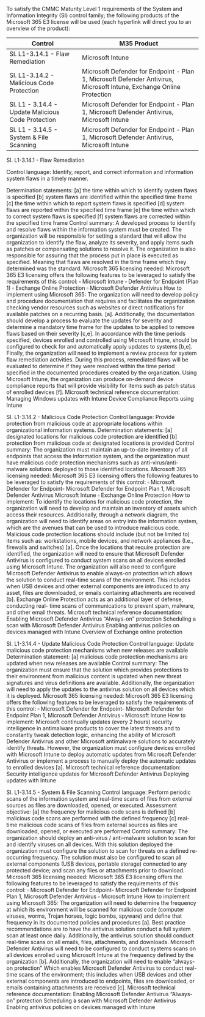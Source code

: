 To satisfy the CMMC Maturity Level 1 requirements of the System and Information Integrity (SI) control family; the following products of the Microsoft 365 E3 license will be used (each hyperlink will direct you to an overview of the product):

| Control | M35 Product | 
| -------- | ----------- | 
| SI. L1-3.14.1 - Flaw Remediation | Microsoft Intune |
| SI. L1-3.14.2 - Malicious Code Protection | Microsoft Defender for Endpoint - Plan 1, Microsoft Defender Antivirus, Microsoft Intune, Exchange Online Protection |
| SI. L1 - 3.14.4 - Update Malicious Code Protection | Microsoft Defender for Endpoint - Plan 1, Microsoft Defender Antivirus, Microsoft Intune | 
| SI. L1 - 3.14.5 - System & File Scanning | Microsoft Defender for Endpoint - Plan 1, Microsoft Defender Antivirus, Microsoft Intune | 

SI. L1-3.14.1 - Flaw Remediation 

Control language: Identify, report, and correct information and information system flaws in a timely manner. 

Determination statements: [a] the time within which to identify system flaws is specified [b] system flaws are identified within the specified time frame [c] the time within which to report system flaws is specified [d] system flaws are reported within the specified time frame [e] the time within which to correct system flaws is specified [f] system flaws are corrected within the specified time frame Control summary: A developed process to identify and resolve flaws within the information system must be created. The organization will be responsible for setting a standard that will allow the organization to identify the flaw, analyze its severity, and apply items such as patches or compensating solutions to resolve it. The organization is also responsible for assuring that the process put in place is executed as specified. Meaning that flaws are resolved in the time frame which they determined was the standard. Microsoft 365 licensing needed: Microsoft 365 E3 licensing offers the following features to be leveraged to satisfy the requirements of this control: ▫ Microsoft Intune ▫ Defender for Endpoint (Plan 1) ▫ Exchange Online Protection ▫ Microsoft Defender Antivirus How to implement using Microsoft 365: The organization will need to develop policy and procedure documentation that requires and facilitates the organization checking vendor resources such as websites or direct notifications for available patches on a recurring basis. [a]. Additionally, the documentation should develop a process to evaluate the updates for severity and determine a mandatory time frame for the updates to be applied to remove flaws based on their severity [c,e]. In accordance with the time periods specified, devices enrolled and controlled using Microsoft Intune, should be configured to check for and automatically apply updates to systems [b,e]. Finally, the organization will need to implement a review process for system flaw remediation activities. During this process, remediated flaws will be evaluated to determine if they were resolved within the time period specified in the documented procedures created by the organization. Using Microsoft Intune, the organization can produce on-demand device compliance reports that will provide visibility for items such as patch status of enrolled devices [f]. Microsoft technical reference documentation: Managing Windows updates with Intune Device Compliance Reports using Intune


SI. L1-3.14.2 - Malicious Code Protection Control language: Provide protection from malicious code at appropriate locations within organizational information systems. Determination statements: [a] designated locations for malicious code protection are identified [b] protection from malicious code at designated locations is provided Control summary: The organization must maintain an up-to-date inventory of all endpoints that access the information system, and the organization must have malicious code protection mechanisms such as anti-virus/anti-malware solutions deployed to those identified locations. Microsoft 365 licensing needed: Microsoft 365 E3 licensing offers the following features to be leveraged to satisfy the requirements of this control: ▫ Microsoft Defender for Endpoint- Microsoft Defender for Endpoint Plan 1, Microsoft Defender Antivirus Microsoft Intune ▫ Exchange Online Protection How to implement: To identify the locations for malicious code protection, the organization will need to develop and maintain an inventory of assets which access their resources. Additionally, through a network diagram, the organization will need to identify areas on entry into the information system, which are the avenues that can be used to introduce malicious code. Malicious code protection locations should include (but not be limited to) items such as: workstations, mobile devices, and network appliances (I.e., firewalls and switches) [a]. Once the locations that require protection are identified, the organization will need to ensure that Microsoft Defender Antivirus is configured to conduct system scans on all devices enrolled using Microsoft Intune. The organization will also need to configure Microsoft Defender Antivirus to enable always-on protection which allows the solution to conduct real-time scans of the environment. This includes when USB devices and other external components are introduced to any asset, files are downloaded, or emails containing attachments are received [b]. Exchange Online Protection acts as an additional layer of defense, conducting real- time scans of communications to prevent spam, malware, and other email threats. Microsoft technical reference documentation: Enabling Microsoft Defender Antivirus “Always-on” protection Scheduling a scan with Microsoft Defender Antivirus Enabling antivirus policies on devices managed with Intune Overview of Exchange online protection

SI. L1-3.14.4 - Update Malicious Code Protection Control language: Update malicious code protection mechanisms when new releases are available Determination statement: [a] malicious code protection mechanisms are updated when new releases are available Control summary: The organization must ensure that the solution which provides protections to their environment from malicious content is updated when new threat signatures and virus definitions are available. Additionally, the organization will need to apply the updates to the antivirus solution on all devices which it is deployed. Microsoft 365 licensing needed: Microsoft 365 E3 licensing offers the following features to be leveraged to satisfy the requirements of this control: ▫ Microsoft Defender for Endpoint- Microsoft Defender for Endpoint Plan 1, Microsoft Defender Antivirus ▫ Microsoft Intune How to implement: Microsoft continually updates (every 2 hours) security intelligence in antimalware products to cover the latest threats and to constantly tweak detection logic, enhancing the ability of Microsoft Defender Antivirus and other Microsoft antimalware solutions to accurately identify threats. However, the organization must configure devices enrolled with Microsoft Intune to deploy automatic updates from Microsoft Defender Antivirus or implement a process to manually deploy the automatic updates to enrolled devices [a]. Microsoft technical reference documentation: Security intelligence updates for Microsoft Defender Antivirus Deploying updates with Intune

SI. L1-3.14.5 - System & File Scanning Control language: Perform periodic scans of the information system and real-time scans of files from external sources as files are downloaded, opened, or executed. Assessment objective: [a] the frequency for malicious code scans is defined [b] malicious code scans are performed with the defined frequency [c] real-time malicious code scans of files from external sources as files are downloaded, opened, or executed are performed Control summary: The organization should deploy an anti-virus / anti-malware solution to scan for and identify viruses on all devices. With this solution deployed the organization must configure the solution to scan for threats on a defined re-occurring frequency. The solution must also be configured to scan all external components (USB devices, portable storage) connected to any protected device; and scan any files or attachments prior to download. Microsoft 365 licensing needed: Microsoft 365 E3 licensing offers the following features to be leveraged to satisfy the requirements of this control: ▫ Microsoft Defender for Endpoint- Microsoft Defender for Endpoint Plan 1, Microsoft Defender Antivirus ▫ Microsoft Intune How to implement using Microsoft 365: The organization will need to determine the frequency at which its environment will be scanned for malicious code (computer viruses, worms, Trojan horses, logic bombs, spyware) and define that frequency in its documented policies and procedures [a]. Best practice recommendations are to have the antivirus solution conduct a full system scan at least once daily. Additionally, the antivirus solution should conduct real-time scans on all emails, files, attachments, and downloads. Microsoft Defender Antivirus will need to be configured to conduct systems scans on all devices enrolled using Microsoft Intune at the frequency defined by the organization [b]. Additionally, the organization will need to enable “always-on protection” Which enables Microsoft Defender Antivirus to conduct real-time scans of the environment; this includes when USB devices and other external components are introduced to endpoints, files are downloaded, or emails containing attachments are received [c]. Microsoft technical reference documentation: Enabling Microsoft Defender Antivirus “Always-on” protection Scheduling a scan with Microsoft Defender Antivirus Enabling antivirus policies on devices managed with Intune